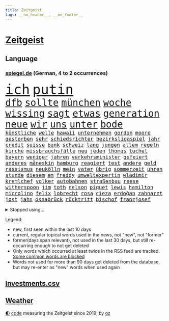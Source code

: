 ```yaml
---
title: Zeitgeist
tags: __no_header__, __no_footer__
---
```


# [Zeitgeist](https://oliz.io/zeitgeist/)

## Language

<h3><a href="https://www.spiegel.de" target="_blank">spiegel.de</a> (German, 4 to 2 occurrences)</h3>
<p style="font-family:monospace">
<span style="font-size:32pt"><a href="news_links.html#ich" class="current">ich</a></span>
<span style="font-size:32pt"><a href="news_links.html#putin" class="current">putin</a></span>
<br>
<span style="font-size:22pt"><a href="news_links.html#dfb" class="current">dfb</a></span>
<span style="font-size:22pt"><a href="news_links.html#sollte" class="current">sollte</a></span>
<span style="font-size:22pt"><a href="news_links.html#münchen" class="current">münchen</a></span>
<span style="font-size:22pt"><a href="news_links.html#woche" class="current">woche</a></span>
<span style="font-size:22pt"><a href="news_links.html#wissing" class="current">wissing</a></span>
<span style="font-size:22pt"><a href="news_links.html#sagt" class="current">sagt</a></span>
<span style="font-size:22pt"><a href="news_links.html#etwas" class="current">etwas</a></span>
<span style="font-size:22pt"><a href="news_links.html#generation" class="current">generation</a></span>
<span style="font-size:22pt"><a href="news_links.html#neue" class="current">neue</a></span>
<span style="font-size:22pt"><a href="news_links.html#wir" class="current">wir</a></span>
<span style="font-size:22pt"><a href="news_links.html#uns" class="current">uns</a></span>
<span style="font-size:22pt"><a href="news_links.html#unter" class="current">unter</a></span>
<span style="font-size:22pt"><a href="news_links.html#bode" class="new">bode</a></span>
<br>
<span style="font-size:12pt"><a href="news_links.html#künstliche" class="current">künstliche</a></span>
<span style="font-size:12pt"><a href="news_links.html#welle" class="current">welle</a></span>
<span style="font-size:12pt"><a href="news_links.html#hawaii" class="current">hawaii</a></span>
<span style="font-size:12pt"><a href="news_links.html#unternehmen" class="current">unternehmen</a></span>
<span style="font-size:12pt"><a href="news_links.html#gordon" class="current">gordon</a></span>
<span style="font-size:12pt"><a href="news_links.html#moore" class="new">moore</a></span>
<span style="font-size:12pt"><a href="news_links.html#gestorben" class="current">gestorben</a></span>
<span style="font-size:12pt"><a href="news_links.html#sehr" class="current">sehr</a></span>
<span style="font-size:12pt"><a href="news_links.html#schiedsrichter" class="current">schiedsrichter</a></span>
<span style="font-size:12pt"><a href="news_links.html#bezirksligaspiel" class="new">bezirksligaspiel</a></span>
<span style="font-size:12pt"><a href="news_links.html#jahr" class="current">jahr</a></span>
<span style="font-size:12pt"><a href="news_links.html#credit" class="current">credit</a></span>
<span style="font-size:12pt"><a href="news_links.html#suisse" class="current">suisse</a></span>
<span style="font-size:12pt"><a href="news_links.html#bank" class="current">bank</a></span>
<span style="font-size:12pt"><a href="news_links.html#schweiz" class="current">schweiz</a></span>
<span style="font-size:12pt"><a href="news_links.html#lang" class="current">lang</a></span>
<span style="font-size:12pt"><a href="news_links.html#jungen" class="current">jungen</a></span>
<span style="font-size:12pt"><a href="news_links.html#allem" class="current">allem</a></span>
<span style="font-size:12pt"><a href="news_links.html#regeln" class="current">regeln</a></span>
<span style="font-size:12pt"><a href="news_links.html#kirche" class="current">kirche</a></span>
<span style="font-size:12pt"><a href="news_links.html#missbrauchsfälle" class="current">missbrauchsfälle</a></span>
<span style="font-size:12pt"><a href="news_links.html#neu" class="current">neu</a></span>
<span style="font-size:12pt"><a href="news_links.html#jeden" class="current">jeden</a></span>
<span style="font-size:12pt"><a href="news_links.html#thomas" class="current">thomas</a></span>
<span style="font-size:12pt"><a href="news_links.html#tuchel" class="current">tuchel</a></span>
<span style="font-size:12pt"><a href="news_links.html#bayern" class="current">bayern</a></span>
<span style="font-size:12pt"><a href="news_links.html#weniger" class="current">weniger</a></span>
<span style="font-size:12pt"><a href="news_links.html#jahren" class="current">jahren</a></span>
<span style="font-size:12pt"><a href="news_links.html#verkehrsminister" class="current">verkehrsminister</a></span>
<span style="font-size:12pt"><a href="news_links.html#gefeiert" class="current">gefeiert</a></span>
<span style="font-size:12pt"><a href="news_links.html#anderes" class="current">anderes</a></span>
<span style="font-size:12pt"><a href="news_links.html#måneskin" class="new">måneskin</a></span>
<span style="font-size:12pt"><a href="news_links.html#hamburg" class="current">hamburg</a></span>
<span style="font-size:12pt"><a href="news_links.html#reagiert" class="current">reagiert</a></span>
<span style="font-size:12pt"><a href="news_links.html#test" class="current">test</a></span>
<span style="font-size:12pt"><a href="news_links.html#andere" class="current">andere</a></span>
<span style="font-size:12pt"><a href="news_links.html#geld" class="current">geld</a></span>
<span style="font-size:12pt"><a href="news_links.html#rassismus" class="current">rassismus</a></span>
<span style="font-size:12pt"><a href="news_links.html#neukölln" class="current">neukölln</a></span>
<span style="font-size:12pt"><a href="news_links.html#mein" class="current">mein</a></span>
<span style="font-size:12pt"><a href="news_links.html#vater" class="current">vater</a></span>
<span style="font-size:12pt"><a href="news_links.html#übrig" class="current">übrig</a></span>
<span style="font-size:12pt"><a href="news_links.html#sommerzeit" class="new">sommerzeit</a></span>
<span style="font-size:12pt"><a href="news_links.html#uhren" class="current">uhren</a></span>
<span style="font-size:12pt"><a href="news_links.html#stunde" class="current">stunde</a></span>
<span style="font-size:12pt"><a href="news_links.html#diesem" class="current">diesem</a></span>
<span style="font-size:12pt"><a href="news_links.html#em" class="current">em</a></span>
<span style="font-size:12pt"><a href="news_links.html#freddy" class="new">freddy</a></span>
<span style="font-size:12pt"><a href="news_links.html#umweltexpertin" class="new">umweltexpertin</a></span>
<span style="font-size:12pt"><a href="news_links.html#wladimir" class="current">wladimir</a></span>
<span style="font-size:12pt"><a href="news_links.html#kremlchef" class="current">kremlchef</a></span>
<span style="font-size:12pt"><a href="news_links.html#volker" class="current">volker</a></span>
<span style="font-size:12pt"><a href="news_links.html#autobahnen" class="current">autobahnen</a></span>
<span style="font-size:12pt"><a href="news_links.html#straßenbau" class="current">straßenbau</a></span>
<span style="font-size:12pt"><a href="news_links.html#reese" class="new">reese</a></span>
<span style="font-size:12pt"><a href="news_links.html#witherspoon" class="new">witherspoon</a></span>
<span style="font-size:12pt"><a href="news_links.html#jim" class="new">jim</a></span>
<span style="font-size:12pt"><a href="news_links.html#toth" class="new">toth</a></span>
<span style="font-size:12pt"><a href="news_links.html#nelson" class="new">nelson</a></span>
<span style="font-size:12pt"><a href="news_links.html#piquet" class="new">piquet</a></span>
<span style="font-size:12pt"><a href="news_links.html#lewis" class="current">lewis</a></span>
<span style="font-size:12pt"><a href="news_links.html#hamilton" class="current">hamilton</a></span>
<span style="font-size:12pt"><a href="news_links.html#microlino" class="new">microlino</a></span>
<span style="font-size:12pt"><a href="news_links.html#felix" class="current">felix</a></span>
<span style="font-size:12pt"><a href="news_links.html#lobrecht" class="new">lobrecht</a></span>
<span style="font-size:12pt"><a href="news_links.html#rosa" class="current">rosa</a></span>
<span style="font-size:12pt"><a href="news_links.html#cieza" class="new">cieza</a></span>
<span style="font-size:12pt"><a href="news_links.html#erdoğan" class="current">erdoğan</a></span>
<span style="font-size:12pt"><a href="news_links.html#zahnarzt" class="current">zahnarzt</a></span>
<span style="font-size:12pt"><a href="news_links.html#jost" class="new">jost</a></span>
<span style="font-size:12pt"><a href="news_links.html#jahn" class="current">jahn</a></span>
<span style="font-size:12pt"><a href="news_links.html#osnabrück" class="current">osnabrück</a></span>
<span style="font-size:12pt"><a href="news_links.html#rücktritt" class="current">rücktritt</a></span>
<span style="font-size:12pt"><a href="news_links.html#bischof" class="current">bischof</a></span>
<span style="font-size:12pt"><a href="news_links.html#franzjosef" class="new">franzjosef</a></span>
</p>
<details>
<summary>Stopped using...</summary>
<p class="former" style="font-size:12pt">
fdpchef(885) angela(883) bedeuten(883) herbst(882) locker(882) müller(882) beispiel(881) geschäfte(881) jörg(881) londoner(881) minderheit(881) monatelang(881) senken(881) zuversicht(881) alternativen(880) egal(880) geschlossen(880) kriminellen(880) mitten(880) 44(879) csuchef(879) entlassung(879) ergebnisse(879) gutes(879) katastrophe(879) stürzte(879) ankündigung(878) branche(878) einreisen(878) kassiert(878) schildert(878) versteigert(878) dementiert(877) eingereicht(877) größer(877) mainz(877) preisen(877) richterin(877) schatten(877) stefan(877) untersuchungen(877) zoo(877) abends(876) armut(876) genannt(876) islamischer(876) kauft(876) meinem(876) amnesty(875) aussage(875) auswahl(875) bedrohung(875) brasiliens(875) debakel(875) entschädigung(875) geheimnis(875) helden(875) islamischen(875) stattfinden(875) suspendiert(875) villa(875) voraus(875) badenwürttembergs(874) befreien(874) klein(874) konjunktur(874) netflix(874) veranstalter(874) vergessen(874) angeklagte(873) punkten(873) sinken(873) verschieben(873) befreit(872) beleidigt(872) dreimal(872) sinnvoll(872) verwirrung(872) angeklagter(871) davor(871) oppositionelle(871) regiert(871) reiste(871) vorstellen(871) wies(871) ausprobiert(870) i(870) meinungsfreiheit(870) schlimmste(870) teenager(870) wähler(870) bereiten(869) bewegen(869) erlebte(869) extremen(869) juni(869) untersuchen(869) vorsprung(869) abschaffen(868) erlitt(868) gestürzt(868) hotels(868) reporter(868) zweimal(868) kehrte(867) käufer(867) trainiert(867) beschuldigt(865) wirtschaftlichen(865) schnellen(864) studien(864) verbindet(864) drogen(863) fortgesetzt(863) präsidentin(863) auflagen(862) erwarten(862) warm(862) drastische(861) gesundheitsministerium(861) kabul(861) polnische(861) erfolgreichsten(860) iphone(860) rechtzeitig(859) behalten(858) nase(858) steffen(858) küstenwache(856) richard(856) empfehlung(854) präsenz(854) chats(852) heftiger(851) kräfte(850) laufenden(850) solchen(850) kindheit(846) retter(846) wirbel(846) einkommen(845) abhängig(844) rutschte(841) provoziert(840) schaut(840) geflohen(833) kanadas(832) ausgetragen(828) abschluss(821) größe(813) regelmäßig(807) ärmelkanal(806) ausweg(803) nick(799) währung(774) niederländer(773) zusätzlichen(772) fotografiert(769) autobauer(762) karriereende(757) lehrerin(753) neuanfang(733) notstand(729) zusammengebrochen(710) bewirbt(709) blut(700) vehement(690) finanziert(685) schwerste(660) aachen(634) argument(632) wenigsten(626) inflationsrate(622) leichten(622) zwingen(608) kilogramm(603) präsentierte(593) ausgefallen(592) lebten(589) inszenieren(587) superstars(580) dörfer(579) gestern(573) analysten(564) schwarz(564) heiße(555) wirtschaftskrise(555) teamkollege(543) preiserhöhungen(538) telefoniert(538) gesetzentwurf(532) worum(529) basis(527) verschlechtert(515) direkte(509) eingefroren(505) spezielle(505) stau(499) geheimdienste(498) obersten(493) menschlichkeit(492) umsetzung(492) inklusive(489) lieferungen(488) oberlandesgericht(488) tödlichem(487) versuche(486) militärischen(474) bescheid(472) wahr(468) taucht(456) dürr(455) emotional(454) lehrerinnen(450) angekündigte(449) energieversorgung(446) falsches(446) borrell(442) ruhrgebiet(442) model(436) bundesinnenministerin(435) sanitäter(435) flugzeugen(432) leitete(431) cool(429) untergang(424) vorm(423) abhalten(419) verringern(416) verkaufte(414) krankheiten(403) fremd(398) 350(394) fehlverhalten(391) reichweite(391) vereinigte(388) schätzt(387) sitz(387) bejubelt(385) klug(384) don(377) stammen(376) verübt(375) interessiert(374) verspätet(372) air(370) dubiosen(370) zurückgewiesen(369) unmittelbar(364) ankommt(363) gefolgt(363) nukleare(363) fußballspiel(362) töchter(360) schneiden(358) söhne(357) beschuldigten(355) hochrangigen(355) eindrücke(354) bargeld(353) exfreundin(353) empfang(352) sexismus(351) großstadt(347) organisierte(345) andrej(343) tankrabatt(343) abgeschoben(340) oligarch(340) ball(337) strategisch(337) freundinnen(336) geist(333) fußballerinnen(332) tankrabatts(330) auslösen(329) trauerfeier(329) gearbeitet(328) schwerverletzte(326) prag(324) ausbeutung(319) zugänglich(319) bayreuth(316) klopp(315) indische(309) schau(309) verschwanden(303) harter(302) verbliebenen(301) mobbing(299) carlo(296) jubel(296) verdrängt(293) mordfall(292) syrischen(292) beatles(291) vermittelte(291) viral(288) 14jährigen(286) regierungsbildung(285) computer(284) brittney(282) griner(282) norweger(282) ausgezahlt(280) diejenigen(279) 16jährigen(278) üppigen(278) 54(275) bedrohte(273) bestimmter(272) übung(269) befeuert(267) erwerbstätigen(267) jimmy(267) hubert(266) grundschule(265) möbel(265) riefen(264) terrororganisation(263) alzheimer(261) neustart(261) madrids(260) setzten(260) ängste(260) afdpolitiker(258) feuert(258) knapper(258) fehlten(257) spahn(256) instrument(255) jagt(255) nahrung(255) arizona(254) golfstaat(254) heim(254) bundeskartellamt(253) wozu(253) deutsch(252) hanna(252) sehe(251) bemerkenswert(250) kostenlose(250) 20jähriger(249) comingout(249) kostete(248) l(247) diente(246) verzeichnet(246) kontroversen(242) solches(239) strittigen(239) fassungslos(238) legal(238) ungerecht(238) brandstifter(236) flugzeugbauer(236) folgten(236) hessische(236) wiedersehen(236) energiesektor(234) 2040(229) glücklichen(228) blackout(226) manila(226) musikerin(226) antony(225) einnahme(225) schottlands(225) tode(225) kommunizieren(224) haftstrafen(222) lokalen(222) technisch(220) gelohnt(219) größtes(218) lizzo(218) tribut(218) nebenwirkungen(217) fahrerin(216) nation(214) zahlte(213) heidenheim(212) traten(212) twitteraccount(212) selbstbewusst(210) katastrophenschutz(208) ganzes(207) gaspreis(207) beseitigt(206) oleksij(206) hetze(205) 56jährige(204) trockener(204) spitzen(203) wünsche(203) zusammenprall(203) flüssen(202) marken(202) 19jähriger(201) bestes(201) gründete(201) 63(199) grab(199) ausliefern(198) wiesbaden(198) intensiver(197) bundesarbeitsgericht(196) fußballprofis(195) abwehren(194) franz(193) rutschen(190) chefredakteurin(189) verurteilter(189) faktor(188) nationalhymne(186) interessierte(185) künstlich(185) piste(185) preisgekrönte(185) radfahrerin(185) brisante(183) rätseln(180) yorker(179) wüste(178) abschuss(177) busfahrer(177) einsteigen(177) engen(177) konten(177) nationalsozialismus(177) luftangriff(176) machtmissbrauch(176) megawattstunde(175) unabhängigen(175) 85jährige(174) vegane(173) andré(172) branchen(172) ernüchternd(172) makejew(172) maximal(172) defizite(171) reißleine(171) gegenangriff(170) tweets(169) buhlt(168) informierte(168) eh(167) salihamidžić(167) beach(166) beherrscht(166) bulgarien(166) gegeneinander(166) praktisch(166) kollege(165) rückblick(165) wohnraum(164) caroline(163) commerzbank(163) fachleuten(162) ford(162) kollegin(161) angreifen(160) fußballnationalspieler(160) opel(159) staatsmedien(159) iocpräsident(158) schulunterricht(158) beförderung(156) information(155) knöchel(155) urteilt(155) höheren(154) arzneimittel(153) verzeichnen(153) überraschenden(153) abgelegt(152) tendenz(152) eingezogen(151) zitiert(151) schöne(150) verhältnissen(150) riesiges(149) verhelfen(149) faschistischen(148) frischen(148) konsumiert(148) bereichen(146) quoten(146) vizepräsidentin(146) natogeneralsekretär(145) wiebke(145) angewiesen(144) wiktor(144) entführen(143) bundesagentur(142) präferenz(142) carter(141) karriereberaterin(140) klassiker(139) leukämie(139) erklärungen(138) ohio(138) spannende(137) manipuliert(136) missionen(136) qualität(136) schlachtfeld(136) witze(136) ersticken(135) titanic(135) dichter(134) trage(132) vergibt(132) expolizisten(131) dave(130) englisch(130) entladen(130) gefälscht(130) leidenschaft(128) säge(128) umfassende(128) korruptionsskandal(127) alias(126) billigt(126) serviert(126) solidarisiert(125) zugeständnisse(125) angeht(124) beratung(124) generalbundesanwalt(124) hotspur(123) beworfen(122) kremlgegner(122) machtverhältnisse(122) spielzeug(122) urteile(121) verkehrskontrolle(121) widersprüche(121) dihk(120) erreichbar(120) kostenloses(120) podium(120) museums(119) staatsoper(119) ausreise(117) palmer(117) apples(116) hexen(116) spion(115) äußerung(115) flugabwehr(114) ruinen(114) schilderungen(114) befürchtungen(113) aufsehenerregenden(112) feuerte(112) schmälert(112) charme(111) nullcovidpolitik(111) psychologe(111) verkleidet(110) emily(109) geworben(109) jets(109) profil(109) verbesserte(109) einstige(108) niedersächsische(108) gibt’s(107) wahlniederlage(106) achtzigerjahre(104) bosch(104) thriller(104) energiehilfen(103) räder(103) verdoppeln(102) ekrem(101) istanbuls(101) i̇mamoğlu(101) kryptobörse(101) nachgegangen(101) punk(101) spiegelpodcast(101) isolieren(100) todesurteil(100) bestellen(99) gefallenen(99) jugendamt(99) mcdonald's(99) terrasse(98) bali(97) inhaftierter(97) langsamer(97) oman(97) fdpfraktionschef(96) verzögerungen(96) siebte(95) singen(95) wegfallen(95) demokratien(94) hilfslieferungen(94) jüdischen(94) negativen(94) vermeidet(94) leopardpanzern(93) want(93) berlinwahl(92) bernhard(92) durcheinander(92) gottes(92) rheinland(92) usuniversität(92) verlorenen(92) wutausbruch(92) güterzug(91) richterinnen(91) römer(91) asylbewerber(90) hernández(90) legten(90) tricksen(90) wmauftakt(90) fichte(89) geringen(89) großbaustelle(89) labern(89) leiten(89) schiebt(89) heungmin(88) negativrekord(88) son(88) wahren(88) getränke(87) kanäle(87) abschieben(86) absolut(86) asiatische(86) geschwiegen(86) schatzes(86) bergbau(85) manipulierte(85) missbrauchte(85) panzerdebatte(85) rettungsarbeiten(85) umziehen(85) korrigiert(84) landeswahlleiter(84) mutig(84) südchinesischen(84) 330(83) flugbetrieb(83) kaufpreise(83) passagierflüge(83) steigerung(83) abhilfe(82) christ(82) diskothek(82) generatoren(82) gläubiger(82) klebten(82) nadelbäumen(82) neymars(82) sinnbild(82) verschütteten(82) 999(81) hugo(81) läden(81) mitspielern(81) runden(81) schwimmbädern(81) anstrengend(80) brettspiele(80) kambodschas(80) nina(80) onlinekauf(80) verwirklichen(80) aggressiver(79) kuschen(79) notprogramm(79) abgefangen(78) abgestellt(78) handelspartner(78) totschlags(78) 26jähriger(77) auswärtiges(77) bø(77) düsseldorfer(77) ghanaischen(77) leine(77) schweinfurt(77) thingnes(77) vorstandswahl(77) zuschläge(77) 2028(76) ernte(76) lego(76) plündern(76) reformieren(76) stadtrat(76) verschrottet(76) wiederholungswahl(76) wilde(76) fachkräften(75) frauenproblem(75) harscher(75) pillen(75) selbstverständlichkeit(75) senatorin(75) bundespolizist(74) viereinhalb(74) überraschendes(74) eröffnen(73) frühjahrsoffensive(73) jarasch(73) jva(73) kauftipps(73) benötigte(72) derbe(72) dulden(72) maserati(72) ostafrika(72) rekordhoch(72) 32jährige(71) 747(71) abgeschossen(71) bass(71) einkaufszentrum(71) schlagerstar(71) verstummen(71) community(70) gebrauch(70) klüger(70) männerstaffel(70) nhl(70) republikanerin(70) sehnen(70) säcken(70) unglaublich(70) banknoten(69) einzelfall(69) heimarbeit(69) lizenz(69) reformvorschläge(69) entsendung(68) jane(68) katastrophenfall(68) vorhanden(68) zweitligist(68) abschwächen(67) avatar(67) eigenlob(67) entnommen(67) maas(67) ahmad(66) philadelphia(66) price(66) schießerei(66) tabus(66) besonderer(65) grades(65) straftäter(65) verkehrspolitik(65) choreograf(64) foster(64) geschwister(64) großraum(64) minigurken(64) schätzung(64) stationen(64) abgestraft(63) bars(63) cameron(63) einsatzbereit(63) erfolgs(63) erschienen(63) neumünster(63) ausbildungsgarantie(62) deutschsprachigen(62) fonda(62) gerüstet(62) sammlung(62) testphase(62) verdreifacht(62) bearbeitet(61) cambridge(61) clinch(61) eroberung(61) geleitet(61) pisten(61) stellvertreter(61) tanzt(61) ussängerin(61) 80jähriger(60) ersatzfreiheitsstrafen(60) hamp;m(60) paso(60) perspektiven(60) preisschild(60) reederei(60) sir(60) transparent(60) beunruhigen(59) chinese(59) gelangte(59) gespart(59) onlinehandel(59) usinformationen(59) aufgegangen(58) gunther(58) heilende(58) kreativer(58) schätzungsweise(58) zufällig(58) antikatermittel(57) frosch(57) geschmückten(57) kippa(57) kurdischen(57) luxushotel(57) tiktokvideo(57) tunnel(57) abriss(56) baubranche(56) co₂emissionen(56) flugabwehrsystem(56) lebkuchen(56) patriot(56) putingegner(56) schliche(56) untergegangen(56) amtsantritt(55) emir(55) geheimnisse(55) googles(55) hilfsorganisationen(55) nächstenliebe(55) patriotsystem(55) sag(55) unbemerkt(55) zeitplan(55) 248(54) cruise(54) fahrschein(54) mehrjährigen(54) ricarda(54) windig(54) yvonne(54) 656(53) enttarnung(53) hausverbot(53) klimaschützern(53) leistungen(53) statistik(53) weltberühmt(53) 1999(52) botschafterin(52) elektrische(52) gedenken(52) verfolger(52) aleksandar(51) durchfallquote(51) früherem(51) gefängnisstrafe(51) grünenchefin(51) helfern(51) meines(51) nervt(51) netflixfilm(51) pablo(51) sprüche(51) straßenbahn(51) zirkus(51) bestechungsskandal(50) fahrprüfung(50) gesammelt(50) globalisierung(50) unwahrscheinlicher(50) aufträgen(49) ausstellung(49) detlef(49) enthüllen(49) geldgeber(49) lebend(49) repariert(49) brandenburgs(48) eingehen(48) eingeschlossen(48) geldbuße(48) korrigieren(48) mitschüler(48) verbracht(48) besuchte(47) blüten(47) kleider(47) konto(47) newcastle(47) reichert(47) dienstwaffe(46) gastauftritt(46) luxusvilla(46) eingegangen(45) festspiele(45) jp(45) german(44) mccartney(44) silvesternacht(44) südsudan(44) archäologie(43) demos(43) kommentator(43) massenstart(43) parteifreund(43) polarisieren(43) 7000(42) donnerstagmorgen(42) hell(42) karnevals(42) patzer(42) thinktanks(42) baute(41) containern(41) cousin(41) draisaitl(41) east(41) kräutern(41) leopardlieferung(41) zwang(41) buchläden(40) eigentum(40) engagiert(40) geistliche(40) giftstoffen(40) isst(40) nürnberger(40) republikanische(40) bundesligaspiel(39) g+j(39) maiden(39) notaufnahmen(39) riesenslalom(39) sportwagen(39) unterirdische(39) verschuldet(39) versprochenen(39) erden(38) freistaat(38) freiwilligen(38) india(38) marburg(38) überschreiten(38) angestiegen(37) biathlet(37) durchfahrt(37) fatalen(37) gekippt(37) genießt(37) metropolen(37) schießstand(37) tagelange(37) vorgeschmack(37) abgelehnte(36) aiwanger(36) frauenfeindlichkeit(36) führungswechsel(36) hetzer(36) lahmgelegt(36) rate(36) schnellsten(36) tagelanger(36) zulasten(36) durchkreuzt(35) halbzeitshow(35) inseln(35) schritten(35) sonntagmorgen(35) verdienten(35) bing(34) chatbot(34) heran(34) suchmaschine(34) 78(33) eingedrungen(33) kläger(33) nordamerika(33) paschas(33) sachsenanhalts(33) weimar(33) wirecard(33) geflohener(32) gestiegener(32) rbbaffäre(32) schneekanonen(32) souveräner(32) besitzes(31) filmen(31) gravierende(31) witwe(31) zögerlichkeit(31) axt(30) landschaft(30) provinzen(30) zögern(30) himbeeren(29) pädagogen(29) verbeamtung(29) verkehrsträger(29) vorankommen(29) 65jährigen(28) ambitionen(28) aufzubewahren(28) brokstedt(28) fünfter(28) laser(28) lauf(28) läufer(28) läuferinnen(28) straßer(28) verfügbar(28) water(28) way(28) aussetzung(27) gewinnern(27) ibrahim(27) slalom(27) vors(27) wahrscheinlichkeit(27) coronasituation(26) eurecht(26) hinterbliebenen(26) staatskrise(26) veraltet(26) weiterregieren(26) cumexskandal(25) fünftes(25) ukrainekontaktgruppe(25) 1600(24) gültige(23) marsalek(23) putsch(23) rechtfertigen(23) startabkommen(23) söldnern(23) traurig(23) tschechische(23) 1933(22) azubis(22) baten(22) eagles(22) flächendeckenden(22) gruner+jahr(22) kostengründen(22) landstraßen(22) miliz(22) nadia(22) nordwesten(22) pflegebedürftige(22) wichtigere(22) zelt(22) 2300(21) 80jährige(21) beanstandet(21) eckpunkte(21) geflohenen(21) horrend(21) kippe(21) kuwait(21) nichols(21) posiert(21) tyre(21) vergriffen(21) walen(21) anstehenden(20) autobahnprojekte(20) benutzen(20) panzerbataillon(20) pollen(20) prügelten(20) renommierten(20) waffengesetze(20) delikte(19) dfbpokal(19) einflussreiche(19) hasan(19) saarbrücken(19) aktive(18) anderswo(18) geschnappt(18) heusgen(18) seniorinnen(18) shiffrins(18) spitzendiplomaten(18) verzögerung(18) viertes(18) vietnamesische(18) außergewöhnlich(17) entführte(17) eubürger(17) feministischen(17) haley(17) kampfjetlieferungen(17) loswerden(17) nikki(17) politikwissenschaftler(17) entzweien(16) fwort(16) goldmedaillen(16) maaßens(16) sturmtief(16) ukrainern(16) ahnung(15) aufweichen(15) einzigartig(15) erfolglosen(15) ferreira(15) lopez(15) nachträglich(15) feststellen(14) leisteten(14) ritual(14) superbowl(14) teilerfolg(14) trier(14) 170(13) chefdirigent(13) entgeht(13) iskenderun(13) kiewbesuch(13) sicherheitskonferenz(13) verhungert(13) überraschungsbesuch(13) ballon(12) beschlagnahmtes(12) biathlonwm(12) hermann(12) hindernisse(12) leiterin(12) medaillenhoffnung(12) music(12) sechster(12) seidenstraße(12) stärkt(12) widmete(12) gebrochene(11) konspirativen(11) meetings(11) schärft(11) spionageballons(11) tochterfirma(11)
</p>
</details>
<p>Legend:
<ul>
<li><span class="new">new</span>, first seen within the last 10 days</li>
<li><span class="current">current</span>, regular topical words used in the news, not "new", not "former"</li>
<li><span class="former">former(days span relevant)</span>, not used in the last 30 days, but still re-occurring enough to not get deleted</li>
<li>Only words which occurred at least twice in the RSS feed are tracked. <a href="language/filters.py">Some common words are blocked</a></li>
<li>Words not used for more than 90 days get deleted from the database, but may re-enter as "new" words when used again</li>
</ul>
</p>

## [Investments](investments.html)[.csv](investments.csv)

## [Weather](weather.html)

<footer>
<a href="javascript:toggleTheme()" class="nav">🌓</a>
<a href="https://github.com/ooz/zeitgeist">code</a> measuring the Zeitgeist since 2019, by <a href="https://oliz.io">oz</a>
</footer>
